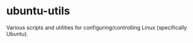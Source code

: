 # ubuntu-utils
Various scripts and utilities for configuring/controlling Linux (specifically Ubuntu).
